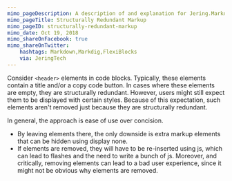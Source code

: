 ```yaml
---
mimo_pageDescription: A description of and explanation for Jering.Markdig.Extensions.FlexiBlocks's approach to structurally redundant markup.
mimo_pageTitle: Structurally Redundant Markup
mimo_pageID: structurally-redundant-markup
mimo_date: Oct 19, 2018
mimo_shareOnFacebook: true
mimo_shareOnTwitter:
    hashtags: Markdown,Markdig,FlexiBlocks
    via: JeringTech
---
```


Consider `<header>` elements in code blocks. Typically, these elements contain a title and/or a copy code button. In cases where
these elements are empty, they are structurally redundant. However, users might still expect them to be displayed with certain styles.
Because of this expectation, such elements aren't removed just because they are structurally redundant.

In general, the approach is ease of use over concision.
- By leaving elements there, the only downside is extra markup elements that can be hidden using display none.
- If elements are removed, they will have to be re-inserted using js, which can lead to flashes and the need to write a bunch of js. Moreover, and critically,
  removing elements can lead to a bad user experience, since it might not be obvious why elements are removed.